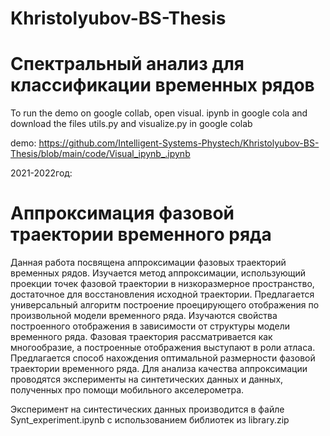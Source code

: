 # Khristolyubov-BS-Thesis

# Спектральный анализ для классификации временных рядов

To run the demo on google collab, open visual. ipynb in google cola and download the files utils.py and visualize.py in google colab

demo: https://github.com/Intelligent-Systems-Phystech/Khristolyubov-BS-Thesis/blob/main/code/Visual_ipynb_.ipynb


2021-2022год:

# Аппроксимация фазовой траектории временного ряда

Данная работа посвящена аппроксимации фазовых траекторий временных рядов. Изучается метод аппроксимации, использующий проекции точек фазовой траектории в низкоразмерное пространство, достаточное для восстановления исходной траектории. Предлагается универсальный алгоритм построение проецирующего отображения по произвольной модели временного ряда. Изучаются свойства построенного отображения в зависимости от структуры модели временного ряда. Фазовая траектория рассматривается как многообразие, а построенные отображения выступают в роли атласа. Предлагается способ нахождения оптимальной размерности фазовой траектории временного ряда. Для анализа качества аппроксимации проводятся эксперименты на синтетических данных и данных, полученных про помощи мобильного акселерометра.
    
Эксперимент на синтестических данных производится в файле Synt_experiment.ipynb c использованием библиотек из library.zip
